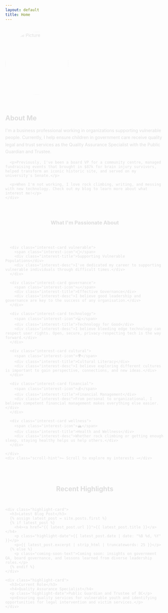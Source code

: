 ```yaml
---
layout: default
title: Home
---
```


<section class="hero-section">
  <div class="hero-content">
    <img src="{{ site.baseurl }}/assets/images/PXL_20241224_214716982.NIGHT.jpg" 
         alt="Profile Picture" 
         class="profile-image">
    <div class="hero-text">
      <h2>About Me</h2>
      <p>I'm a business professional working in organizations supporting vulnerable people. Currently, I help ensure children in government care receive quality legal and trust services as the Quality Assurance Specialist with the Public Guardian and Trustee.</p>
      
      <p>Previously, I've been a board VP for a community centre, managed fundraising events that brought in $87k for brain injury survivors, helped transform an iconic historic site, and served on my university's Senate.</p>
      
      <p>When I'm not working, I love rock climbing, writing, and messing with new technology. Check out my blog to learn more about what interest me!</p>
    </div>
  </div>
</section>

<section class="interests-section">
  <h3>What I'm Passionate About</h3>
  <div class="interests-container">
    <div class="interests-scroll">
      
      <div class="interest-card vulnerable">
        <span class="interest-icon">🤝</span>
        <div class="interest-title">Supporting Vulnerable Populations</div>
        <div class="interest-desc">I've dedicated my career to supporting vulnerable individuals through difficult times.</div>
      </div>

      <div class="interest-card governance">
        <span class="interest-icon">⚖️</span>
        <div class="interest-title">Effective Governance</div>
        <div class="interest-desc">I believe good leadership and governance are key to the success of any organisation.</div>
      </div>

      <div class="interest-card technology">
        <span class="interest-icon">💻</span>
        <div class="interest-title">Technology for Good</div>
        <div class="interest-desc">I believe bleeding edge technology can respect user rights. Open, secure, privacy-respecting tech is the way forward.</div>
      </div>

      <div class="interest-card cultural">
        <span class="interest-icon">🌍</span>
        <div class="interest-title">Cultural Literacy</div>
        <div class="interest-desc">I believe exploring different cultures is important to gain perspective, connections, and new ideas.</div>
      </div>

      <div class="interest-card financial">
        <span class="interest-icon">💰</span>
        <div class="interest-title">Financial Management</div>
        <div class="interest-desc">From personal to organizational, I believe competent financial management makes everything else easier.</div>
      </div>

      <div class="interest-card wellness">
        <span class="interest-icon">🏔️</span>
        <div class="interest-title">Health and Wellness</div>
        <div class="interest-desc">Whether rock climbing or getting enough sleep, staying healthy helps us help others.</div>
      </div>

    </div>
    <div class="scroll-hint">← Scroll to explore my interests →</div>
  </div>
</section>

<section class="highlights-section">
  <h2>Recent Highlights</h2>
  <div class="highlights-grid">

    <div class="highlight-card">
      <h3>Latest Blog Post</h3>
      {% assign latest_post = site.posts.first %}
      {% if latest_post %}
        <h4><a href="{{ latest_post.url }}">{{ latest_post.title }}</a></h4>
        <p class="highlight-date">{{ latest_post.date | date: "%B %d, %Y" }}</p>
        <p>{{ latest_post.excerpt | strip_html | truncatewords: 25 }}</p>
      {% else %}
        <p class="coming-soon-text">Coming soon: insights on government QA, board governance, and lessons learned from diverse leadership roles.</p>
      {% endif %}
    </div>

    <div class="highlight-card">
      <h3>Current Role</h3>
      <h4>Quality Assurance Specialist</h4>
      <p class="highlight-date">Public Guardian and Trustee of BC</p>
      <p>Ensuring quality services for vulnerable youth and identifying opportunities for legal intervention and victim services.</p>
    </div>

  </div>
</section>

<style>
/* Home Page Styles */
.hero-section {
  margin-bottom: 3rem;
}

.hero-content {
  display: flex;
  align-items: center;
  gap: 2rem;
  flex-wrap: wrap;
}

.profile-image {
  width: 200px;
  height: 200px;
  border-radius: 50%;
  object-fit: cover;
  border: 4px solid var(--border);
  transition: transform 0.3s ease, box-shadow 0.3s ease;
  flex-shrink: 0;
}

.profile-image:hover {
  transform: scale(1.05);
  box-shadow: 0 8px 25px var(--shadow-hover);
}

.hero-text {
  flex: 1;
  min-width: 300px;
}

.hero-text h2 {
  color: var(--text-primary);
  margin-bottom: 1rem;
}

.hero-text p {
  color: var(--text-primary);
  line-height: 1.6;
  margin-bottom: 1rem;
}

/* Interests Section */
.interests-section {
  margin: 3rem 0;
}

.interests-section h3 {
  color: var(--text-primary);
  margin-bottom: 1.5rem;
  text-align: center;
}

.interests-container {
  margin: 2rem 0;
}

.interests-scroll {
  display: flex;
  overflow-x: auto;
  gap: 1rem;
  padding: 1rem 0;
  scroll-behavior: smooth;
  -webkit-overflow-scrolling: touch;
}

.interests-scroll::-webkit-scrollbar {
  height: 6px;
}

.interests-scroll::-webkit-scrollbar-track {
  background: var(--bg-secondary);
  border-radius: 3px;
}

.interests-scroll::-webkit-scrollbar-thumb {
  background: var(--accent);
  border-radius: 3px;
}

.interests-scroll::-webkit-scrollbar-thumb:hover {
  background: var(--accent-hover);
}

.interest-card {
  width: 200px;
  height: 200px;
  color: white;
  padding: 1.25rem;
  border-radius: 12px;
  text-align: center;
  transition: transform 0.3s ease, box-shadow 0.3s ease;
  cursor: pointer;
  flex-shrink: 0;
  display: flex;
  flex-direction: column;
  justify-content: center;
  word-wrap: break-word;
  overflow-wrap: break-word;
}

.interest-card:hover {
  transform: translateY(-5px);
  box-shadow: 0 10px 25px rgba(0,0,0,0.2);
}

.interest-card.vulnerable {
  background: linear-gradient(135deg, #667eea 0%, #764ba2 100%);
}

.interest-card.governance {
  background: linear-gradient(135deg, #f093fb 0%, #f5576c 100%);
}

.interest-card.technology {
  background: linear-gradient(135deg, #4facfe 0%, #00f2fe 100%);
}

.interest-card.cultural {
  background: linear-gradient(135deg, #43e97b 0%, #38f9d7 100%);
}

.interest-card.financial {
  background: linear-gradient(135deg, #fa709a 0%, #fee140 100%);
}

.interest-card.wellness {
  background: linear-gradient(135deg, #a8edea 0%, #fed6e3 100%);
  color: #333;
}

.interest-icon {
  font-size: 1.8rem;
  margin-bottom: 0.5rem;
  display: block;
}

.interest-title {
  font-weight: bold;
  margin-bottom: 0.5rem;
  font-size: 0.85rem;
  line-height: 1.2;
}

.interest-desc {
  font-size: 0.75rem;
  opacity: 0.95;
  line-height: 1.3;
  overflow: hidden;
  text-overflow: ellipsis;
}

.scroll-hint {
  text-align: center;
  color: var(--text-secondary);
  font-size: 0.9rem;
  margin-top: 0.5rem;
}

.site-description {
  text-align: center;
  color: var(--text-secondary);
  font-size: 1.1rem;
  max-width: 700px;
  margin: 2rem auto 0;
  line-height: 1.6;
}

/* Highlights Section */
.highlights-section {
  margin: 3rem 0;
}

.highlights-section h2 {
  color: var(--text-primary);
  margin-bottom: 2rem;
  text-align: center;
}

.highlights-grid {
  display: grid;
  grid-template-columns: repeat(auto-fit, minmax(300px, 1fr));
  gap: 2rem;
}

.highlight-card {
  background: var(--bg-secondary);
  border: 1px solid var(--border);
  border-radius: 0.75rem;
  padding: 2rem;
  transition: transform 0.3s ease, box-shadow 0.3s ease;
}

.highlight-card:hover {
  transform: translateY(-4px);
  box-shadow: 0 8px 25px var(--shadow-hover);
}

.highlight-card h3 {
  color: var(--accent);
  margin-bottom: 1rem;
  font-size: 1.1rem;
}

.highlight-card h4 {
  color: var(--text-primary);
  margin-bottom: 0.5rem;
}

.highlight-card h4 a {
  color: var(--text-primary);
  text-decoration: none;
  transition: color 0.2s ease;
}

.highlight-card h4 a:hover {
  color: var(--accent);
}

.highlight-date {
  color: var(--text-secondary);
  font-size: 0.9rem;
  margin-bottom: 1rem !important;
  font-style: italic;
}

.highlight-card p {
  color: var(--text-secondary);
  line-height: 1.6;
  margin-bottom: 0;
}

.coming-soon-text {
  color: var(--text-secondary) !important;
  font-style: italic;
}

/* Mobile responsive */
@media (max-width: 768px) {
  .hero-content {
    flex-direction: column;
    text-align: center;
  }
  
  .profile-image {
    width: 150px;
    height: 150px;
  }
  
  .interest-card {
    width: 180px;
    height: 180px;
    padding: 1rem;
  }
  
  .interest-title {
    font-size: 0.8rem;
  }
  
  .interest-desc {
    font-size: 0.7rem;
  }
  
  .highlights-grid {
    grid-template-columns: 1fr;
    gap: 1rem;
  }
  
  .highlight-card {
    padding: 1.5rem;
  }
}

@media (max-width: 480px) {
  .interest-card {
    width: 160px;
    height: 160px;
    padding: 0.875rem;
  }
  
  .interest-title {
    font-size: 0.75rem;
  }
  
  .interest-desc {
    font-size: 0.65rem;
  }
}

/* Smooth animations */
.hero-section,
.interests-section,
.highlights-section {
  animation: fadeInUp 0.6s ease-out;
}

@keyframes fadeInUp {
  from {
    opacity: 0;
    transform: translateY(20px);
  }
  to {
    opacity: 1;
    transform: translateY(0);
  }
}
</style>

<script>
// Add smooth scrolling behavior for the interests section
document.addEventListener('DOMContentLoaded', function() {
  const interestCards = document.querySelectorAll('.interest-card');
  
  interestCards.forEach(card => {
    card.addEventListener('click', function() {
      this.style.transform = 'scale(0.95) translateY(-5px)';
      setTimeout(() => {
        this.style.transform = '';
      }, 150);
    });
  });
});
</script>
